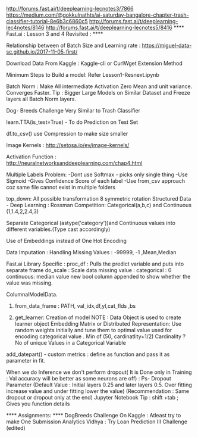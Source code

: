 http://forums.fast.ai/t/deeplearning-lecnotes3/7866
https://medium.com/@gokkulnathts/ai-saturday-bangalore-chapter-trash-classifier-tutorial-8e6b3c6860c5
http://forums.fast.ai/t/deeplearning-lec4notes/8146
http://forums.fast.ai/t/deeplearning-lecnotes5/8416
**** Fast.ai : Lesson 3 and 4 Revisited : ****

Relationship between of Batch Size and Learning rate : https://miguel-data-sc.github.io/2017-11-05-first/

Download Data From Kaggle : Kaggle-cli or CurlWget Extension Method

Minimum Steps to Build a model: Refer Lesson1-Resnext.ipynb

Batch Norm : Make All intermediate Activation Zero Mean and unit variance. Converges Faster.
Tip :  Bigger Large Models on Similar Dataset and Freeze layers all Batch Norm layers.

Dog- Breeds Challenge Very Similar to Trash Classifier

learn.TTA(is_test=True) - To do Prediction on Test Set

df.to_csv() use Compression to make size smaller

Image Kernels : http://setosa.io/ev/image-kernels/

Activation Function : http://neuralnetworksanddeeplearning.com/chap4.html

Multiple Labels Problem: 
-Dont use Softmax  - picks only single thing
-Use Sigmoid -Gives Confidence Score of each label
-Use from_csv approach coz same file cannot exist in multiple folders

top_down: All possible transformation 8 symmetric rotation 
Structured Data - Deep Learning : Rossman Competition:
Categorical(a,b,c) and Continuous (1,1.4,2,2.4,3)

Separate Categorical (astype('category'))and Continuous values into different variables.(Type cast accordingly)

Use of Embeddings instead of One Hot Encoding

Data Imputation : Handling Missing Values : -99999, -1 ,Mean,Median

Fast.ai Library Specific : 
proc_df : Pulls the predict variable and puts into separate frame
do_scale : Scale data
missing value : categorical : 0 continuous: median value new bool column appended to show whether the value was missing.

ColumnalModelData.
1) from_data_frame : PATH, val_idx,df,yl,cat_flds ,bs

2) get_learner: Creation of model
NOTE : Data Object is used to create learner object
Embedding Matrix or Distributed Representation: Use random weights initially and tune them to optimal value used for encoding categorical value . Min of (50, cardinatlity+1/2)
Cardinality ? No of unique Values in a Categorical Variable


add_datepart() - 
custom metrics : define as function and pass it as parameter in fit.

When we do Inference we don't perform dropout( It is Done only in Training : Val accuracy  will be better as some neurons are off) : Ps- Dropout Parameter (Default Value : Initial layers 0.25 and  later layers 0.5. Over fitting increase value and under fitting lower the value) (Recommendation : Same dropout or dropout only at the end)
Jupyter Notebook Tip : shift +tab ; Gives you function details

**** Assignments:  ****
DogBreeds Challenge On Kaggle : Atleast try to make One Submission 
Analytics Vidhya : Try Loan Prediction III Challenge (edited)
